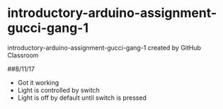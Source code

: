 # introductory-arduino-assignment-gucci-gang-1
introductory-arduino-assignment-gucci-gang-1 created by GitHub Classroom

##8/11/17
* Got it working
* Light is controlled by switch
* Light is off by default until switch is pressed

